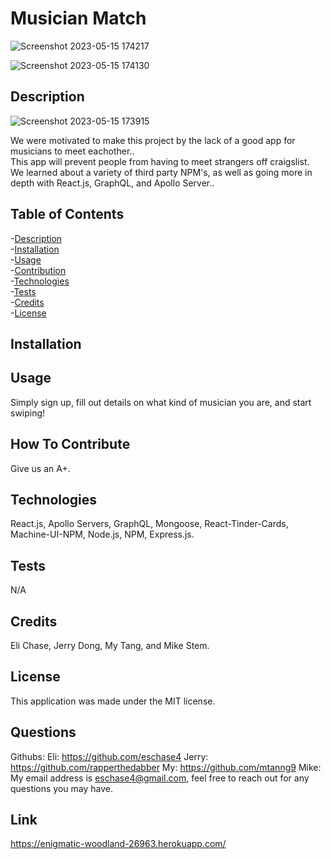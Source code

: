 # Musician Match
        
![Screenshot 2023-05-15 174217](https://github.com/rapperthedabber/Musician-Match/assets/116526260/828fea6e-402e-473d-b784-d4cb85e89ee7)

 ![Screenshot 2023-05-15 174130](https://github.com/rapperthedabber/Musician-Match/assets/116526260/5f9785d2-a004-45bf-a3ce-83fab2704868)

<a name="description"></a>
## Description  

  ![Screenshot 2023-05-15 173915](https://github.com/rapperthedabber/Musician-Match/assets/116526260/938bcf69-829b-4368-ac90-ee912173c2b1)
        
    
We were motivated to make this project by the lack of a good app for musicians to meet eachother..<br>
This app will prevent people from having to meet strangers off craigslist.<br>
We learned about a variety of third party NPM's, as well as going more in depth with React.js, GraphQL, and Apollo Server..<br>
    
    
## Table of Contents
-[Description](#description)<br> 
-[Installation](#installation)<br>
-[Usage](#usage)<br>
-[Contribution](#contribution)<br>
-[Technologies](#technologies)<br>
-[Tests](#tests)<br>
-[Credits](#credits)<br>
-[License](#license)<br>

<a name="installation"></a>
## Installation







<a name="usage"></a>
## Usage

Simply sign up, fill out details on what kind of musician you are, and start swiping!

<a name="contribution"></a>
## How To Contribute

Give us an A+.

<a name="technologies"></a>
## Technologies

React.js, Apollo Servers, GraphQL, Mongoose, React-Tinder-Cards, Machine-UI-NPM, Node.js, NPM, Express.js.

<a name="tests"></a>
## Tests

N/A

<a name="credits"></a>
## Credits 

Eli Chase, Jerry Dong, My Tang, and  Mike Stem.

<a name="license"></a>
## License

This application was made under the MIT license.

## Questions

Githubs:
    Eli: https://github.com/eschase4
    Jerry: https://github.com/rapperthedabber
    My: https://github.com/mtanng9
    Mike:
My email address is eschase4@gmail.com, feel free to reach out for any questions you may have.

## Link
https://enigmatic-woodland-26963.herokuapp.com/
